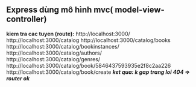 ## Express dùng mô hình mvc( model-view-controller)

**kiem tra cac tuyen (route):**
http://localhost:3000/
http://localhost:3000/catalog
http://localhost:3000/catalog/books
http://localhost:3000/catalog/bookinstances/
http://localhost:3000/catalog/authors/
http://localhost:3000/catalog/genres/
http://localhost:3000/catalog/book/5846437593935e2f8c2aa226
http://localhost:3000/catalog/book/create
***ket qua: k gap trang loi 404 => router ok***